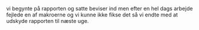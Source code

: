 vi begynte på rapporten og satte beviser ind men efter en hel dags arbejde fejlede en af makroerne og vi kunne ikke fikse det så vi endte med at udskyde rapporten til næste uge.